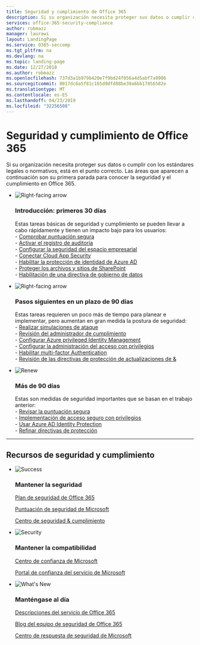 ```yaml
---
title: Seguridad y cumplimiento de Office 365
description: Si su organización necesita proteger sus datos o cumplir con los estándares legales o normativos, está en el punto correcto. Aquí puede obtener información sobre la seguridad y el cumplimiento en Office 365
services: office-365-security-compliance
author: robmazz
manager: laurawi
layout: LandingPage
ms.service: O365-seccomp
ms.tgt_pltfrm: na
ms.devlang: na
ms.topic: landing-page
ms.date: 12/27/2018
ms.author: robmazz
ms.openlocfilehash: 737d3a1b979b420e7f9bd24f056a4d5abf7a9906
ms.sourcegitcommit: 0017dc6a5f81c165d9dfd88be39a6bb17856582e
ms.translationtype: MT
ms.contentlocale: es-ES
ms.lasthandoff: 04/23/2019
ms.locfileid: "32256508"
---
```

# <a name="office-365-security-and-compliance"></a>Seguridad y cumplimiento de Office 365

Si su organización necesita proteger sus datos o cumplir con los estándares legales o normativos, está en el punto correcto. Las áreas que aparecen a continuación son su primera parada para conocer la seguridad y el cumplimiento en Office 365.

<ul class="cardsF panelContent">
    <li>
        <div class="cardSize">
            <div class="cardPadding">
                <div class="card">
                    <div class="cardImageOuter">
                        <div class="cardImage">
                            <img src="https://docs.microsoft.com/office/media/icons/caret-right-blue.svg" alt="Right-facing arrow" />
                        </div>
                    </div>
                    <div class="cardText">
                        <h3>Introducción: primeros 30 días</h3>
                <p>Estas tareas básicas de seguridad y cumplimiento se pueden llevar a cabo rápidamente y tienen un impacto bajo para los usuarios: <br> - <a href="office-365-secure-score.md" target="_blank">Comprobar puntuación segura</a> <br> - <a href="search-the-audit-log-in-security-and-compliance.md">Activar el registro de auditoría</a> <br> - <a href="tenant-wide-setup-for-increased-security.md">Configurar la seguridad del espacio empresarial</a> <br> - <a href="https://docs.microsoft.com/cloud-app-security/connect-office-365-to-microsoft-cloud-app-security">Conectar Cloud App Security</a> <br> - <a href="https://docs.microsoft.com/azure/active-directory/active-directory-identityprotection-enable">Habilitar la protección de identidad de Azure AD</a> <br> - <a href="https://docs.microsoft.com/office365/enterprise/secure-sharepoint-online-sites-and-files">Proteger los archivos y sitios de SharePoint</a> <br> - <a href="configure-supervision-policies.md">Habilitación de una directiva de gobierno de datos</a> </p>
                    </div>
                </div>
            </div>
        </div>
    </li>
    <li>
        <div class="cardSize">
            <div class="cardPadding">
                <div class="card">
                    <div class="cardImageOuter">
                        <div class="cardImage">
                            <img src="https://docs.microsoft.com/office/media/icons/caret-right-blue.svg" alt="Right-facing arrow" />
                        </div>
                    </div>
                    <div class="cardText">
                        <h3>Pasos siguientes en un plazo de 90 días</h3>
                        <p>Estas tareas requieren un poco más de tiempo para planear e implementar, pero aumentan en gran medida la postura de seguridad: <br> - <a href="attack-simulator.md">Realizar simulaciones de ataque</a> <br> - <a href="meet-data-protection-and-regulatory-reqs-using-microsoft-cloud.md">Revisión del administrador de cumplimiento</a> <br> - <a href="https://docs.microsoft.com/azure/active-directory/privileged-identity-management/pim-configure">Configurar Azure privileged Identity Management</a> <br> - <a href="privileged-access-management-configuration.md">Configurar la administración del acceso con privilegios</a>  <br> - <a href="https://docs.microsoft.com/azure/active-directory/authentication/concept-mfa-howitworks">Habilitar multi-factor Authentication</a> <br> - <a href="protect-against-threats.md">Revisión de las directivas de protección de actualizaciones de &</a> </p>
                    </div>
                </div>
            </div>
        </div>
    </li>
    <li>
        <div class="cardSize">
            <div class="cardPadding">
                <div class="card">
                    <div class="cardImageOuter">
                        <div class="cardImage">
                            <img src="https://docs.microsoft.com/office/media/icons/renew.svg" alt="Renew" />
                        </div>
                    </div>
                    <div class="cardText">
                        <h3>Más de 90 días</h3>
                        <p>Estas son medidas de seguridad importantes que se basan en el trabajo anterior:<br>
                        - <a href="office-365-secure-score.md" target="_blank">Revisar la puntuación segura</a><br>
                        - <a href="https://docs.microsoft.com/windows-server/identity/securing-privileged-access/securing-privileged-access">Implementación de acceso seguro con privilegios</a><br>
                        - <a href="https://docs.microsoft.com/azure/active-directory/active-directory-identityprotection">Usar Azure AD Identity Protection</a><br>
                        - <a href="protect-against-threats.md">Refinar directivas de protección</a><br></p>
                    </div>
                </div>
            </div>
        </div>
    </li>
</ul>

<hr>
<h2>Recursos de seguridad y cumplimiento</h2>

<ul class="panelContent cardsF">
    <li>
        <div class="cardSize">
            <div class="cardPadding">
                <div class="card">
                    <div class="cardImageOuter">
                        <div class="cardImage">
                            <img src="https://docs.microsoft.com/office/media/icons/success-blue.svg" alt="Success" data-linktype="external">
                        </div>
                    </div>
                    <div class="cardText">
                        <h3>Mantener la seguridad</h3>
                        <p><a href="security-roadmap.md">Plan de seguridad de Office 365</a></p>
                        <p><a href="office-365-secure-score.md" target="_blank">Puntuación de seguridad de Microsoft</a></p>
                        <p><a href="https://protection.office.com" target="_blank">Centro de seguridad & cumplimiento</a></p>
                    </div>
                </div>
            </div>
        </div>
    </li>
    <li>
        <div class="cardSize">
            <div class="cardPadding">
                <div class="card">
                    <div class="cardImageOuter">
                        <div class="cardImage">
                            <img src="https://docs.microsoft.com/office/media/icons/security-blue.svg" alt="Security" data-linktype="external">
                        </div>
                    </div>
                    <div class="cardText">
                        <h3>Mantener la compatibilidad</h3>
                        <p><a href="https://www.microsoft.com/trustcenter" target="_blank">Centro de confianza de Microsoft</a></p>
                        <p><a href="https://servicetrust.microsoft.com" target="_blank">Portal de confianza del servicio de Microsoft</a></p>
                    </div>
                </div>
            </div>
        </div>
    </li>
    <li>
        <div class="cardSize">
            <div class="cardPadding">
                <div class="card">
                    <div class="cardImageOuter">
                        <div class="cardImage">
                            <img src="https://docs.microsoft.com/office/media/icons/whats-new-megaphone-blue.svg" alt="What's New" data-linktype="external">
                        </div>
                    </div>
                    <div class="cardText">
                        <h3>Manténgase al día</h3>
                        <p><a href="https://docs.microsoft.com/office365/servicedescriptions/office-365-service-descriptions-technet-library" target="_blank">Descripciones del servicio de Office 365</a></p>
                        <p><a href="https://blogs.technet.microsoft.com/office365security" target="_blank">Blog del equipo de seguridad de Office 365</a></p>
                        <p><a href="https://www.microsoft.com/msrc" target="_blank">Centro de respuesta de seguridad de Microsoft</a></p>
                    </div>
                </div>
            </div>
        </div>
    </li>
</ul>